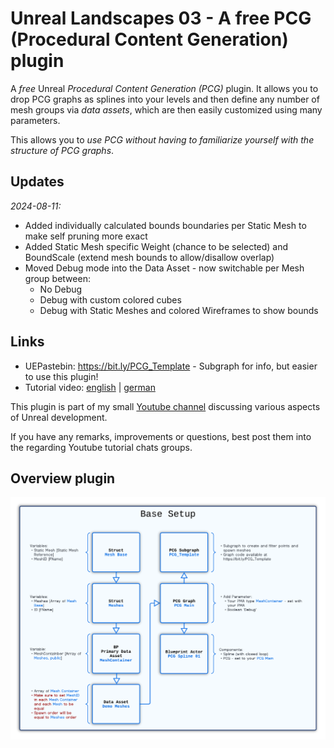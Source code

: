 # Unreal Landscapes 03 - A free PCG (Procedural Content Generation) plugin #

A *free* Unreal *Procedural Content Generation (PCG)* plugin. It allows you to drop PCG graphs as splines into your levels and then define any number of mesh groups via *data assets*, which are then easily customized using many parameters. 

This allows you to *use PCG without having to familiarize yourself with the structure of PCG graphs*.

## Updates ##
*2024-08-11:*
- Added individually calculated bounds boundaries per Static Mesh to make self pruning more exact
- Added Static Mesh specific Weight (chance to be selected) and BoundScale (extend mesh bounds to allow/disallow overlap)
- Moved Debug mode into the Data Asset - now switchable per Mesh group between:
	- No Debug
	- Debug with custom colored cubes
	- Debug with Static Meshes and colored Wireframes to show bounds


## Links ##
- UEPastebin: https://bit.ly/PCG_Template - Subgraph for info, but easier to use this plugin!
- Tutorial video: [english](https://youtu.be/DzZpST0NMaA) | [german](https://youtu.be/5vYoQ1HrX70)

This plugin is part of my small [Youtube channel](https://www.youtube.com/channel/@BastianDev) discussing various aspects of Unreal development.

If you have any remarks, improvements or questions, best post them into the regarding Youtube tutorial chats groups.

## Overview plugin ##
![Looped PCG structure](https://github.com/DeveloperBastian/PCG_Templates/blob/main/Resources/PCG_Template_Structure.png?raw=true)




